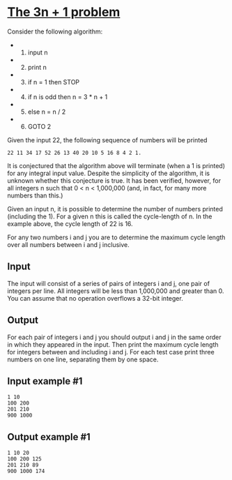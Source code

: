 # [The 3n + 1 problem](https://www.e-olymp.com/en/contests/9680/problems/85013)
Consider the following algorithm: 

- 1. input n
- 2. print n
- 3. if n = 1 then STOP
- 4. if n is odd then n = 3 * n + 1
- 5. else n = n / 2
- 6. GOTO 2

Given the input 22, the following sequence of numbers will be printed

```
22 11 34 17 52 26 13 40 20 10 5 16 8 4 2 1.
```

It is conjectured that the algorithm above will terminate (when a 1 is printed) for any integral input value. Despite the simplicity of the algorithm, it is unknown whether this conjecture is true. It has been verified, however, for all integers n such that 0 < n < 1,000,000 (and, in fact, for many more numbers than this.)

Given an input n, it is possible to determine the number of numbers printed (including the 1). For a given n this is called the cycle-length of n. In the example above, the cycle length of 22 is 16.

For any two numbers i and j you are to determine the maximum cycle length over all numbers between i and j inclusive.

## Input

The input will consist of a series of pairs of integers i and j, one pair of integers per line. All integers will be less than 1,000,000 and greater than 0. You can assume that no operation overflows a 32-bit integer. 

## Output

For each pair of integers i and j you should output i and j in the same order in which they appeared in the input. Then print the maximum cycle length for integers between and including i and j. For each test case print three numbers on one line, separating them by one space.

## Input example #1
```
1 10
100 200
201 210
900 1000
```

## Output example #1
```
1 10 20
100 200 125
201 210 89
900 1000 174
```

